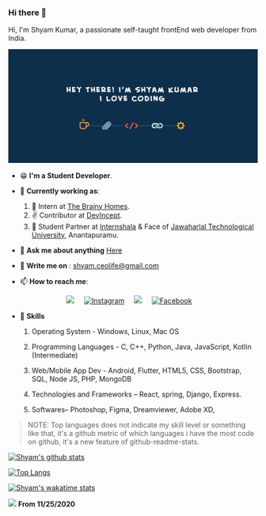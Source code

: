 ### Hi there 👋

<p>Hi, I'm Shyam Kumar, a passionate self-taught frontEnd web developer from India.</p>
<a target="_blank" rel="noopener noreferrer" href="#"><img src="banner.jpg" alt="Banner" style="max-width:100%;"></a>

* :grin: **I'm a Student Developer**.
* :office: **Currently working as**: </br>
    1. :raised_hands: Intern at <a href="http://the-brainy-homes.netlify.app/">The Brainy Homes</a>.</br>
    2. :v: Contributor at <a href="https://devincept.tech/">DevIncept</a>. </br>
    3. 👯 Student Partner at <a href="https://internshala.com">Internshala</a> & Face of <a href="http://jntuacea.ac.in/">Jawaharlal Technological University<a/>, Anantapuramu.
    
* 💬  **Ask me about anything** <a href="https://github.com/ShyamKumar1/ShyamKumar1/issues">Here<a/>
  
 
- :email: **Write me on** : shyam.ceolife@gmail.com


- 📫 **How to reach me**:

<p align='center'>
  <a href="https://www.linkedin.com/in/shyam-kumar-9b9841157/"><img src="https://img.shields.io/badge/linkedin-%230077B5.svg?&style=for-the-badge&logo=linkedin&logoColor=white" /></a>&nbsp;&nbsp;&nbsp;&nbsp;
  <a href="https://www.instagram.com/_smiling_storm_/" target="_blank"><img src="https://img.shields.io/badge/Instagram-%23E4405F.svg?&style=for-the-badge&logo=instagram&logoColor=white" alt="Instagram"></a>&nbsp;&nbsp;&nbsp;&nbsp;
  <a href="mailto:shyam.ceolife@gmail.com?subject=Olá%20Punit"><img src="https://img.shields.io/badge/gmail-%23D14836.svg?&style=for-the-badge&logo=gmail&logoColor=white" /></a>&nbsp;&nbsp;&nbsp;&nbsp;
  <a href="https://www.facebook.com/shyam.george15/" target="_blank"><img src="https://img.shields.io/badge/Facebook-%231877F2.svg?&style=for-the-badge&logo=facebook&logoColor=white" alt="Facebook"></a>&nbsp;&nbsp;&nbsp;&nbsp;
</p>

* :1st_place_medal: **Skills**
    1. Operating System - Windows, Linux, Mac OS

    2. Programming Languages - C, C++, Python, Java, JavaScript, Kotlin (Intermediate)

    3. Web/Mobile App Dev - Android, Flutter, HTML5, CSS, Bootstrap, SQL, Node JS, PHP, MongoDB

    4. Technologies and Frameworks – React, spring, Django, Express.
    5. Softwares– Photoshop, Figma, Dreamviewer, Adobe XD, 


>NOTE: Top languages does not indicate my skill level or something like that, it's a github metric of which languages i have the most code on github, it's a new feature of github-readme-stats.
  
[![Shyam's github stats](https://github-readme-stats.vercel.app/api?username=ShyamKumar1&show_icons=true&theme=radical&hide=stars)](https://github.com/ShyamKumar1/github-readme-stats)

[![Top Langs](https://github-readme-stats.vercel.app/api/top-langs/?username=ShyamKumar1)](https://github.com/ShyamKumar1/github-readme-stats)

[![Shyam's wakatime stats](https://github-readme-stats.vercel.app/api/wakatime?username=willianrod)](https://github.com/ShyamKumar1/github-readme-stats)

![](https://komarev.com/ghpvc/?username=ShyamKumar1&style=flat) <b>From 11/25/2020</b>
